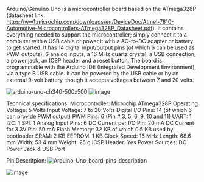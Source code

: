 Arduino/Genuino Uno is a microcontroller board based on the ATmega328P (datasheet link: https://ww1.microchip.com/downloads/en/DeviceDoc/Atmel-7810-Automotive-Microcontrollers-ATmega328P_Datasheet.pdf). It contains everything needed to support the microcontroller; simply connect it to a computer with a USB cable or power it with a AC-to-DC adapter or battery to get started. It has 14 digital input/output pins (of which 6 can be used as PWM outputs), 6 analog inputs, a 16 MHz quartz crystal, a USB connection, a power jack, an ICSP header and a reset button. The board is programmable with the Arduino IDE (Integrated Development Environment), via a type B USB cable. It can be powered by the USB cable or by an external 9-volt battery, though it accepts voltages between 7 and 20 volts.

![arduino-uno-ch340-500x500](https://user-images.githubusercontent.com/6793806/130011350-4715a559-399d-4a5a-be14-85b0333ebed2.jpg)
![image](https://user-images.githubusercontent.com/6793806/130011554-06b7c719-770c-4e35-9da3-51167d4f5b28.png)


Technical specifications:
Microcontroller: Microchip ATmega328P
Operating Voltage: 5 Volts
Input Voltage: 7 to 20 Volts
Digital I/O Pins: 14 (of which 6 can provide PWM output)
PWM Pins: 6 (Pin # 3, 5, 6, 9, 10 and 11)
UART: 1
I2C: 1
SPI: 1
Analog Input Pins: 6
DC Current per I/O Pin: 20 mA
DC Current for 3.3V Pin: 50 mA
Flash Memory: 32 KB of which 0.5 KB used by bootloader
SRAM: 2 KB
EEPROM: 1 KB
Clock Speed: 16 MHz
Length: 68.6 mm
Width: 53.4 mm
Weight: 25 g
ICSP Header: Yes
Power Sources: DC Power Jack & USB Port

Pin Descritpion:
![Arduino-Uno-board-pins-description](https://user-images.githubusercontent.com/6793806/130011390-f9209e11-f7fe-4e7d-b80c-a0eaf7ad7505.jpg)

![image](https://user-images.githubusercontent.com/6793806/130011458-9d2a41f5-8c7d-45e8-94c1-8abab8150ead.png)


